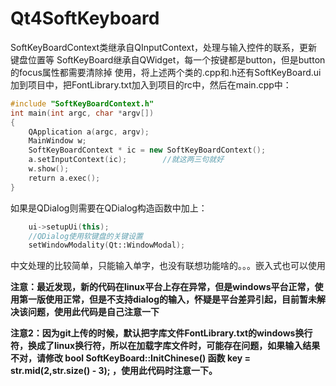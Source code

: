 # Qt4SoftKeyboard
SoftKeyBoardContext类继承自QInputContext，处理与输入控件的联系，更新键盘位置等 
SoftKeyBoard继承自QWidget，每一个按键都是button，但是button的focus属性都需要清除掉 
使用，将上述两个类的.cpp和.h还有SoftKeyBoard.ui加到项目中，把FontLibrary.txt加入到项目的rc中，然后在main.cpp中：
```cpp
#include "SoftKeyBoardContext.h"
int main(int argc, char *argv[])
{
    QApplication a(argc, argv);
    MainWindow w;
    SoftKeyBoardContext * ic = new SoftKeyBoardContext();
    a.setInputContext(ic);        //就这两三句就好
    w.show();
    return a.exec();
}
```

如果是QDialog则需要在QDialog构造函数中加上：
```cpp
    ui->setupUi(this);
    //QDialog使用软键盘的关键设置
    setWindowModality(Qt::WindowModal);
```
 
中文处理的比较简单，只能输入单字，也没有联想功能啥的。。。嵌入式也可以使用

**注意：最近发现，新的代码在linux平台上存在异常，但是windows平台正常，使用第一版使用正常，但是不支持dialog的输入，怀疑是平台差异引起，目前暂未解决该问题，使用此代码是自己注意一下**


**注意2：因为git上传的时候，默认把字库文件FontLibrary.txt的windows换行符，换成了linux换行符，所以在加载字库文件时，可能存在问题，如果输入结果不对，请修改 bool SoftKeyBoard::InitChinese() 函数 key = str.mid(2,str.size() - 3); ，使用此代码时注意一下。**

